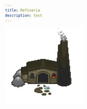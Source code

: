 ```yaml
---
title: Refinaria
description: test
---
```


![Refinaria](https://raw.githubusercontent.com/Orna-Brasil/Assets/main/Edificios/Refinery.webp)